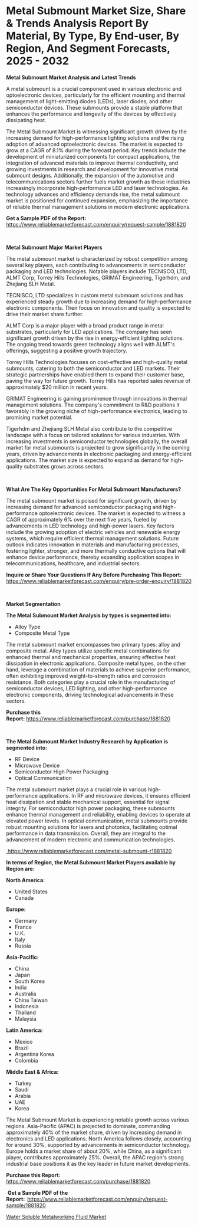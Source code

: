 <p><h1>Metal Submount Market Size, Share & Trends Analysis Report By Material, By Type, By End-user, By Region, And Segment Forecasts, 2025 - 2032</h1></p><p><strong>Metal Submount Market Analysis and Latest Trends</strong></p>
<p><p>A metal submount is a crucial component used in various electronic and optoelectronic devices, particularly for the efficient mounting and thermal management of light-emitting diodes (LEDs), laser diodes, and other semiconductor devices. These submounts provide a stable platform that enhances the performance and longevity of the devices by effectively dissipating heat. </p><p>The Metal Submount Market is witnessing significant growth driven by the increasing demand for high-performance lighting solutions and the rising adoption of advanced optoelectronic devices. The market is expected to grow at a CAGR of 8.1% during the forecast period. Key trends include the development of miniaturized components for compact applications, the integration of advanced materials to improve thermal conductivity, and growing investments in research and development for innovative metal submount designs. Additionally, the expansion of the automotive and telecommunications sectors further fuels market growth as these industries increasingly incorporate high-performance LED and laser technologies. As technology advances and efficiency demands rise, the metal submount market is positioned for continued expansion, emphasizing the importance of reliable thermal management solutions in modern electronic applications.</p></p>
<p><strong>Get a Sample PDF of the Report:&nbsp;</strong> <a href="https://www.reliablemarketforecast.com/enquiry/request-sample/1881820?utm_campaign=2384&utm_medium=2&utm_source=Github&utm_content=ia&utm_term=03042025&utm_id=metal-submount">https://www.reliablemarketforecast.com/enquiry/request-sample/1881820</a></p>
<p>&nbsp;</p>
<p><strong>Metal Submount Major Market Players</strong></p>
<p><p>The metal submount market is characterized by robust competition among several key players, each contributing to advancements in semiconductor packaging and LED technologies. Notable players include TECNISCO, LTD, ALMT Corp, Torrey Hills Technologies, GRIMAT Engineering, Tigerhdm, and Zhejiang SLH Metal. </p><p>TECNISCO, LTD specializes in custom metal submount solutions and has experienced steady growth due to increasing demand for high-performance electronic components. Their focus on innovation and quality is expected to drive their market share further. </p><p>ALMT Corp is a major player with a broad product range in metal substrates, particularly for LED applications. The company has seen significant growth driven by the rise in energy-efficient lighting solutions. The ongoing trend towards green technology aligns well with ALMT's offerings, suggesting a positive growth trajectory.</p><p>Torrey Hills Technologies focuses on cost-effective and high-quality metal submounts, catering to both the semiconductor and LED markets. Their strategic partnerships have enabled them to expand their customer base, paving the way for future growth. Torrey Hills has reported sales revenue of approximately $20 million in recent years.</p><p>GRIMAT Engineering is gaining prominence through innovations in thermal management solutions. The company's commitment to R&D positions it favorably in the growing niche of high-performance electronics, leading to promising market potential.</p><p>Tigerhdm and Zhejiang SLH Metal also contribute to the competitive landscape with a focus on tailored solutions for various industries. With increasing investments in semiconductor technologies globally, the overall market for metal submounts is projected to grow significantly in the coming years, driven by advancements in electronic packaging and energy-efficient applications. The market size is expected to expand as demand for high-quality substrates grows across sectors.</p></p>
<p>&nbsp;</p>
<p><strong>What Are The Key Opportunities For Metal Submount Manufacturers?</strong></p>
<p><p>The metal submount market is poised for significant growth, driven by increasing demand for advanced semiconductor packaging and high-performance optoelectronic devices. The market is expected to witness a CAGR of approximately 6% over the next five years, fueled by advancements in LED technology and high-power lasers. Key factors include the growing adoption of electric vehicles and renewable energy systems, which require efficient thermal management solutions. Future outlook indicates innovation in materials and manufacturing processes, fostering lighter, stronger, and more thermally conductive options that will enhance device performance, thereby expanding application scopes in telecommunications, healthcare, and industrial sectors.</p></p>
<p><strong>Inquire or Share Your Questions If Any Before Purchasing This Report:</strong> <a href="https://www.reliablemarketforecast.com/enquiry/pre-order-enquiry/1881820?utm_campaign=2384&utm_medium=2&utm_source=Github&utm_content=ia&utm_term=03042025&utm_id=metal-submount">https://www.reliablemarketforecast.com/enquiry/pre-order-enquiry/1881820</a></p>
<p>&nbsp;</p>
<p><strong>Market Segmentation</strong></p>
<p><strong>The Metal Submount Market Analysis by types is segmented into:</strong></p>
<p><ul><li>Alloy Type</li><li>Composite Metal Type</li></ul></p>
<p><p>The metal submount market encompasses two primary types: alloy and composite metal. Alloy types utilize specific metal combinations for enhanced thermal and mechanical properties, ensuring effective heat dissipation in electronic applications. Composite metal types, on the other hand, leverage a combination of materials to achieve superior performance, often exhibiting improved weight-to-strength ratios and corrosion resistance. Both categories play a crucial role in the manufacturing of semiconductor devices, LED lighting, and other high-performance electronic components, driving technological advancements in these sectors.</p></p>
<p><strong>Purchase this Report:&nbsp;</strong><a href="https://www.reliablemarketforecast.com/purchase/1881820?utm_campaign=2384&utm_medium=2&utm_source=Github&utm_content=ia&utm_term=03042025&utm_id=metal-submount">https://www.reliablemarketforecast.com/purchase/1881820</a></p>
<p>&nbsp;</p>
<p><strong>The Metal Submount Market Industry Research by Application is segmented into:</strong></p>
<p><ul><li>RF Device</li><li>Microwave Device</li><li>Semiconductor High Power Packaging</li><li>Optical Communication</li></ul></p>
<p><p>The metal submount market plays a crucial role in various high-performance applications. In RF and microwave devices, it ensures efficient heat dissipation and stable mechanical support, essential for signal integrity. For semiconductor high power packaging, these submounts enhance thermal management and reliability, enabling devices to operate at elevated power levels. In optical communication, metal submounts provide robust mounting solutions for lasers and photonics, facilitating optimal performance in data transmission. Overall, they are integral to the advancement of modern electronic and communication technologies.</p></p>
<p><a href="https://www.reliablemarketforecast.com/metal-submount-r1881820?utm_campaign=2384&utm_medium=2&utm_source=Github&utm_content=ia&utm_term=03042025&utm_id=metal-submount">&nbsp;https://www.reliablemarketforecast.com/metal-submount-r1881820</a></p>
<p><strong>In terms of Region, the Metal Submount Market Players available by Region are:</strong></p>
<p>
    <p> <strong> North America: </strong>
        <ul>
            <li>United States</li>
            <li>Canada</li>
        </ul>
        </p> 
    <p> <strong> Europe: </strong>
        <ul>
            <li>Germany</li>
            <li>France</li>
            <li>U.K.</li>
            <li>Italy</li>
            <li>Russia</li>
        </ul>
        </p> 
    <p> <strong> Asia-Pacific: </strong>
        <ul>
            <li>China</li>
            <li>Japan</li>
            <li>South Korea</li>
            <li>India</li>
            <li>Australia</li>
            <li>China Taiwan</li>
            <li>Indonesia</li>
            <li>Thailand</li>
            <li>Malaysia</li>
        </ul>
        </p> 
    <p> <strong> Latin America: </strong>
        <ul>
            <li>Mexico</li>
            <li>Brazil</li>
            <li>Argentina Korea</li>
            <li>Colombia</li>
        </ul>
        </p> 
    <p> <strong> Middle East & Africa: </strong>
        <ul>
            <li>Turkey</li>
            <li>Saudi</li>
            <li>Arabia</li>
            <li>UAE</li>
            <li>Korea</li>
        </ul>
    </p>
    </p>
<p><p>The Metal Submount Market is experiencing notable growth across various regions. Asia-Pacific (APAC) is projected to dominate, commanding approximately 40% of the market share, driven by increasing demand in electronics and LED applications. North America follows closely, accounting for around 30%, supported by advancements in semiconductor technology. Europe holds a market share of about 20%, while China, as a significant player, contributes approximately 25%. Overall, the APAC region's strong industrial base positions it as the key leader in future market developments.</p></p>
<p><strong>Purchase this Report: </strong><a href="https://www.reliablemarketforecast.com/purchase/1881820?utm_campaign=2384&utm_medium=2&utm_source=Github&utm_content=ia&utm_term=03042025&utm_id=metal-submount">https://www.reliablemarketforecast.com/purchase/1881820</a></p>
<p>&nbsp;<strong>Get a Sample PDF of the Report:&nbsp;&nbsp;</strong><a href="https://www.reliablemarketforecast.com/enquiry/request-sample/1881820?utm_campaign=2384&utm_medium=2&utm_source=Github&utm_content=ia&utm_term=03042025&utm_id=metal-submount">https://www.reliablemarketforecast.com/enquiry/request-sample/1881820</a></p>
<p><strong></strong></p>
<p><p><a href="https://github.com/MonroeBullock54/Market-Research-Report-List-2/blob/main/water-soluble-metalworking-fluid-market.md?utm_campaign=2384&utm_medium=2&utm_source=Github&utm_content=ia&utm_term=03042025&utm_id=metal-submount">Water Soluble Metalworking Fluid Market</a></p></p>